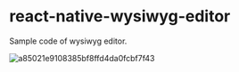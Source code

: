 # react-native-wysiwyg-editor

Sample code of wysiwyg editor.

![a85021e9108385bf8ffd4da0fcbf7f43](https://user-images.githubusercontent.com/7026785/107821761-59a3fd80-6dc0-11eb-86f8-469d76a05450.gif)
